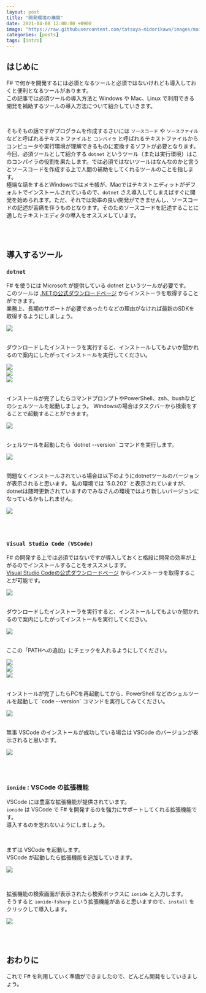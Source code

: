 ```yaml
---
layout: post
title: "開発環境の構築"
date: 2021-04-08 12:00:00 +0900
image: "https://raw.githubusercontent.com/tatsuya-midorikawa/images/main/fsdoc-jp/common/fs-octcat.png"
categories: [posts]
tags: [intro]
---
```


## はじめに  

F# で何かを開発するには必須となるツールと必須ではないけれども導入しておくと便利となるツールがあります。  
この記事では必須ツールの導入方法と Windows や Mac、Linux で利用できる開発を補助するツールの導入方法について紹介していきます。  

<br>

そもそもの話ですがプログラムを作成するさいには `ソースコード` や `ソースファイル` などと呼ばれるテキストファイルと `コンパイラ` と呼ばれるテキストファイルからコンピュータや実行環境が理解できるものに変換するソフトが必要となります。  
今回、必須ツールとして紹介する `dotnet` というツール（または実行環境）はこのコンパイラの役割を果たします。では必須ではないツールはなんなのかと言うとソースコードを作成する上で人間の補助をしてくれるツールのことを指します。  
極端な話をするとWindowsではメモ帳が、Macではテキストエディットがデフォルトでインストールされているので、`dotnet` さえ導入してしまえばすぐに開発を始められます。ただ、それでは効率の良い開発ができませんし、ソースコードの記述が苦痛を伴うものとなります。そのためソースコードを記述することに適したテキストエディタの導入をオススメしています。  

<br>  
<br>  

## 導入するツール  

### **`dotnet`**  

F# を使うには Microsoft が提供している dotnet というツールが必要です。  
このツールは [.NETの公式ダウンロードページ](https://dotnet.microsoft.com/download) からインストーラを取得することができます。  
業務上、長期のサポートが必要であったりなどの理由がなければ最新のSDKを取得するようにしましょう。  

![](https://raw.githubusercontent.com/tatsuya-midorikawa/images/main/fsdoc-jp/build-a-dev-env/dotnet-download.png)  

<br>
ダウンロードしたインストーラを実行すると、インストールしてもよいか聞かれるので案内にしたがってインストールを実行してください。  

![](https://raw.githubusercontent.com/tatsuya-midorikawa/images/main/fsdoc-jp/build-a-dev-env/installer-1.png)  
![](https://raw.githubusercontent.com/tatsuya-midorikawa/images/main/fsdoc-jp/build-a-dev-env/installer-2.png)  
![](https://raw.githubusercontent.com/tatsuya-midorikawa/images/main/fsdoc-jp/build-a-dev-env/installer-3.png)  

<br>
インストールが完了したらコマンドプロンプトやPowerShell、zsh、bushなどのシェルツールを起動しましょう。  
Windowsの場合はタスクバーから検索をすることで起動することができます。  

![](https://raw.githubusercontent.com/tatsuya-midorikawa/images/main/fsdoc-jp/build-a-dev-env/powershell.png)  

<br>
シェルツールを起動したら `dotnet --version` コマンドを実行します。  

![](https://raw.githubusercontent.com/tatsuya-midorikawa/images/main/fsdoc-jp/build-a-dev-env/dotnet-1.png)  

<br>
問題なくインストールされている場合は以下のようにdotnetツールのバージョンが表示されると思います。  
私の環境では `5.0.202` と表示されていますが、dotnetは随時更新されていますのでみなさんの環境ではより新しいバージョンになっているかもしれません。  

![](https://raw.githubusercontent.com/tatsuya-midorikawa/images/main/fsdoc-jp/build-a-dev-env/dotnet-2.png)  

<br>  
<br>  

### **`Visual Studio Code (VSCode)`**  

F# の開発する上では必須ではないですが導入しておくと格段に開発の効率が上がるのでインストールすることをオススメします。  
[Visual Studio Codeの公式ダウンロードページ](https://code.visualstudio.com/Download) からインストーラを取得することが可能です。  

![](https://raw.githubusercontent.com/tatsuya-midorikawa/images/main/fsdoc-jp/build-a-dev-env/vsc-download.png)  

<br>
ダウンロードしたインストーラを実行すると、インストールしてもよいか聞かれるので案内にしたがってインストールを実行してください。  

![](https://raw.githubusercontent.com/tatsuya-midorikawa/images/main/fsdoc-jp/build-a-dev-env/vsc-installer-1.png)  

<br>
ここの「PATHへの追加」にチェックを入れるようにしてください。

![](https://raw.githubusercontent.com/tatsuya-midorikawa/images/main/fsdoc-jp/build-a-dev-env/vsc-installer-2.png)  
![](https://raw.githubusercontent.com/tatsuya-midorikawa/images/main/fsdoc-jp/build-a-dev-env/vsc-installer-3.png)  
![](https://raw.githubusercontent.com/tatsuya-midorikawa/images/main/fsdoc-jp/build-a-dev-env/vsc-installer-4.png)  

<br>
インストールが完了したらPCを再起動してから、PowerShell などのシェルツールを起動して `code --version` コマンドを実行してみてください。　　

![](https://raw.githubusercontent.com/tatsuya-midorikawa/images/main/fsdoc-jp/build-a-dev-env/code-1.png)  

<br>
無事 VSCode のインストールが成功している場合は VSCode のバージョンが表示されると思います。  

![](https://raw.githubusercontent.com/tatsuya-midorikawa/images/main/fsdoc-jp/build-a-dev-env/code-2.png)  

<br>  
<br>  

### **`ionide`** : VSCode の拡張機能  

VSCode には豊富な拡張機能が提供されています。  
`ionide` は VSCode で F# を開発するのを強力にサポートしてくれる拡張機能です。  
導入するのを忘れないようにしましょう。  

<br>

まずは VSCode を起動します。  
VSCode が起動したら拡張機能を追加していきます。  

![](https://raw.githubusercontent.com/tatsuya-midorikawa/images/main/fsdoc-jp/build-a-dev-env/vscode-1.png)  
  
<br>

拡張機能の検索画面が表示されたら検索ボックスに `ionide` と入力します。  
そうすると `ionide-fsharp` という拡張機能があると思いますので、`install` をクリックして導入します。  

![](https://raw.githubusercontent.com/tatsuya-midorikawa/images/main/fsdoc-jp/build-a-dev-env/vscode-2.png)  

<br>
<br>

## おわりに  

これで F# を利用していく準備ができましたので、どんどん開発をしていきましょう。  